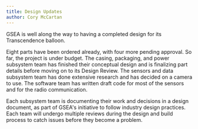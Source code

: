 ```yaml
---
title: Design Updates
author: Cory McCartan
---
```

GSEA is well along the way to having a completed design for its Transcendence balloon.

Eight parts have been ordered already, with four more pending approval.  So far, the project is under budget.   The casing, packaging, and power subsystem team has finished their conceptual design and is finalizing part details before moving on to its Design Review.  The sensors and data subsystem team has done extensive research and has decided on a camera to use.  The software team has written draft code for most of the sensors and for the radio communication.

Each subsystem team is documenting their work and decisions in a design document, as part of GSEA's initiative to follow industry design practices.  Each team will undergo multiple reviews during the design and build process to catch issues before they become a problem.